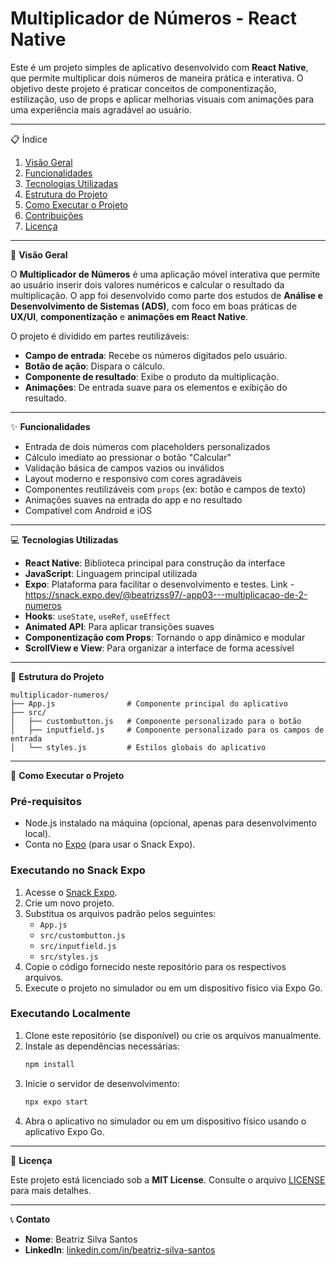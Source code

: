 # Multiplicador de Números - React Native

Este é um projeto simples de aplicativo desenvolvido com **React Native**, que permite multiplicar dois números de maneira prática e interativa. O objetivo deste projeto é praticar conceitos de componentização, estilização, uso de props e aplicar melhorias visuais com animações para uma experiência mais agradável ao usuário.

---

📋 Índice

1. [Visão Geral](#visão-geral)
2. [Funcionalidades](#funcionalidades)
3. [Tecnologias Utilizadas](#tecnologias-utilizadas)
4. [Estrutura do Projeto](#estrutura-do-projeto)
5. [Como Executar o Projeto](#como-executar-o-projeto)
6. [Contribuições](#contribuições)
7. [Licença](#licença)


---

🌟 **Visão Geral**

O **Multiplicador de Números** é uma aplicação móvel interativa que permite ao usuário inserir dois valores numéricos e calcular o resultado da multiplicação. O app foi desenvolvido como parte dos estudos de **Análise e Desenvolvimento de Sistemas (ADS)**, com foco em boas práticas de **UX/UI**, **componentização** e **animações em React Native**.

O projeto é dividido em partes reutilizáveis:

- **Campo de entrada**: Recebe os números digitados pelo usuário.
- **Botão de ação**: Dispara o cálculo.
- **Componente de resultado**: Exibe o produto da multiplicação.
- **Animações**: De entrada suave para os elementos e exibição do resultado.

---

✨ **Funcionalidades**

- Entrada de dois números com placeholders personalizados  
- Cálculo imediato ao pressionar o botão "Calcular"  
- Validação básica de campos vazios ou inválidos  
- Layout moderno e responsivo com cores agradáveis  
- Componentes reutilizáveis com `props` (ex: botão e campos de texto)  
- Animações suaves na entrada do app e no resultado  
- Compatível com Android e iOS  

---

💻 **Tecnologias Utilizadas**

- **React Native**: Biblioteca principal para construção da interface  
- **JavaScript**: Linguagem principal utilizada  
- **Expo**: Plataforma para facilitar o desenvolvimento e testes. Link - https://snack.expo.dev/@beatrizss97/-app03---multiplicacao-de-2-numeros
- **Hooks**: `useState`, `useRef`, `useEffect`  
- **Animated API**: Para aplicar transições suaves  
- **Componentização com Props**: Tornando o app dinâmico e modular  
- **ScrollView e View**: Para organizar a interface de forma acessível  

---

📁 **Estrutura do Projeto**

```
multiplicador-numeros/
├── App.js                # Componente principal do aplicativo
├── src/
│   ├── custombutton.js   # Componente personalizado para o botão
│   ├── inputfield.js     # Componente personalizado para os campos de entrada
│   └── styles.js         # Estilos globais do aplicativo
```

---

🚀 **Como Executar o Projeto**

### Pré-requisitos

- Node.js instalado na máquina (opcional, apenas para desenvolvimento local).
- Conta no [Expo](https://expo.dev/) (para usar o Snack Expo).

### Executando no Snack Expo

1. Acesse o [Snack Expo](https://snack.expo.dev/).
2. Crie um novo projeto.
3. Substitua os arquivos padrão pelos seguintes:
   - `App.js`
   - `src/custombutton.js`
   - `src/inputfield.js`
   - `src/styles.js`
4. Copie o código fornecido neste repositório para os respectivos arquivos.
5. Execute o projeto no simulador ou em um dispositivo físico via Expo Go.

### Executando Localmente

1. Clone este repositório (se disponível) ou crie os arquivos manualmente.
2. Instale as dependências necessárias:
   ```bash
   npm install
   ```
3. Inicie o servidor de desenvolvimento:
   ```bash
   npx expo start
   ```
4. Abra o aplicativo no simulador ou em um dispositivo físico usando o aplicativo Expo Go.

---

📝 **Licença**

Este projeto está licenciado sob a **MIT License**. Consulte o arquivo [LICENSE](LICENSE) para mais detalhes.

---

📞 **Contato**

- **Nome**: Beatriz Silva Santos
- **LinkedIn**: [linkedin.com/in/beatriz-silva-santos](https://www.linkedin.com/in/beatriz-silva-santos-419339235/)
